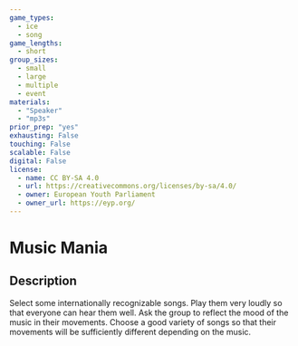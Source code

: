 ```yaml
---
game_types:
  - ice
  - song
game_lengths:
  - short
group_sizes:
  - small
  - large
  - multiple
  - event
materials:
  - "Speaker"
  - "mp3s"
prior_prep: "yes"
exhausting: False
touching: False
scalable: False
digital: False
license:
  - name: CC BY-SA 4.0
  - url: https://creativecommons.org/licenses/by-sa/4.0/
  - owner: European Youth Parliament
  - owner_url: https://eyp.org/
---
```

# Music Mania

## Description
Select some internationally recognizable songs. Play them very loudly so that everyone can hear them well.
Ask the group to reflect the mood of the music in their movements. Choose a good variety of songs so that their movements will be sufficiently different depending on the music.
